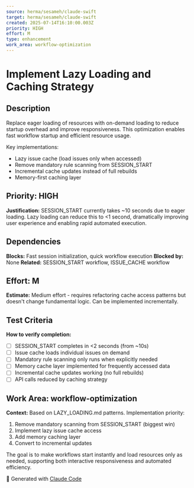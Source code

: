 ```yaml
---
source: herma/sesameh/claude-swift
target: herma/sesameh/claude-swift
created: 2025-07-14T16:10:00.003Z
priority: HIGH
effort: M
type: enhancement
work_area: workflow-optimization
---
```


# Implement Lazy Loading and Caching Strategy

## Description
Replace eager loading of resources with on-demand loading to reduce startup overhead and improve responsiveness. This optimization enables fast workflow startup and efficient resource usage.

Key implementations:
- Lazy issue cache (load issues only when accessed)
- Remove mandatory rule scanning from SESSION_START
- Incremental cache updates instead of full rebuilds
- Memory-first caching layer

## Priority: HIGH
**Justification:** SESSION_START currently takes ~10 seconds due to eager loading. Lazy loading can reduce this to <1 second, dramatically improving user experience and enabling rapid automated execution.

## Dependencies
**Blocks:** Fast session initialization, quick workflow execution
**Blocked by:** None
**Related:** SESSION_START workflow, ISSUE_CACHE workflow

## Effort: M
**Estimate:** Medium effort - requires refactoring cache access patterns but doesn't change fundamental logic. Can be implemented incrementally.

## Test Criteria
**How to verify completion:**
- [ ] SESSION_START completes in <2 seconds (from ~10s)
- [ ] Issue cache loads individual issues on demand
- [ ] Mandatory rule scanning only runs when explicitly needed
- [ ] Memory cache layer implemented for frequently accessed data
- [ ] Incremental cache updates working (no full rebuilds)
- [ ] API calls reduced by caching strategy

## Work Area: workflow-optimization
**Context:** Based on LAZY_LOADING.md patterns. Implementation priority:
1. Remove mandatory scanning from SESSION_START (biggest win)
2. Implement lazy issue cache access
3. Add memory caching layer
4. Convert to incremental updates

The goal is to make workflows start instantly and load resources only as needed, supporting both interactive responsiveness and automated efficiency.

🤖 Generated with [Claude Code](https://claude.ai/code)